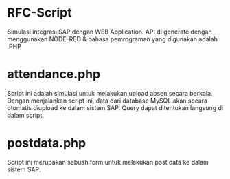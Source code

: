 # RFC-Script
Simulasi integrasi SAP dengan WEB Application.
API di generate dengan menggunakan NODE-RED & bahasa pemrograman yang digunakan adalah .PHP

# attendance.php
Script ini adalah simulasi untuk melakukan upload absen secara berkala. Dengan menjalankan script ini, data dari database MySQL akan secara otomatis diupload ke dalam sistem SAP. Query dapat ditentukan langsung di dalam script.

# postdata.php
Script ini merupakan sebuah form untuk melakukan post data ke dalam sistem SAP.
